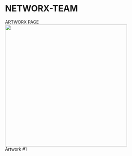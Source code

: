 # NETWORX-TEAM
ARTWORX PAGE
<br>
<img src="https://instagram.fsac1-2.fna.fbcdn.net/v/t51.2885-15/e35/152747673_1295424060858581_9112654619360405392_n.jpg?_nc_ht=instagram.fsac1-2.fna.fbcdn.net&_nc_cat=105&_nc_ohc=4PA63eOY2C8AX8-Wf7p&tp=1&oh=b0e8b909f63acf2c0d7c3b0746ab75dc&oe=605F86B9&ig_cache_key=MjUxNTc0Mzc0ODc5ODI1NzU4MA%3D%3D.2" width= "400" height= "400">
<br>
Artwork #1
<br>
